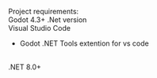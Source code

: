 Project requirements:
<br>
Godot 4.3+ .Net version
<br>
Visual Studio Code
<br>
- Godot .NET Tools extention for vs code
<br>
.NET 8.0+

